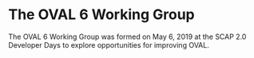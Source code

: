 # The OVAL 6 Working Group
The OVAL 6 Working Group was formed on May 6, 2019 at the SCAP 2.0 Developer Days to explore opportunities for improving OVAL.

